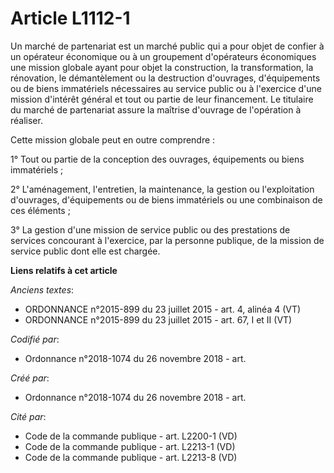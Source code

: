# Article L1112-1

Un marché de partenariat est un marché public qui a pour objet de confier à un opérateur économique ou à un groupement
d'opérateurs économiques une mission globale ayant pour objet la construction, la transformation, la rénovation, le
démantèlement ou la destruction d'ouvrages, d'équipements ou de biens immatériels nécessaires au service public ou à
l'exercice d'une mission d'intérêt général et tout ou partie de leur financement. Le titulaire du marché de partenariat
assure la maîtrise d'ouvrage de l'opération à réaliser.

Cette mission globale peut en outre comprendre :

1° Tout ou partie de la conception des ouvrages, équipements ou biens immatériels ;

2° L'aménagement, l'entretien, la maintenance, la gestion ou l'exploitation d'ouvrages, d'équipements ou de biens immatériels
ou une combinaison de ces éléments ;

3° La gestion d'une mission de service public ou des prestations de services concourant à l'exercice, par la personne
publique, de la mission de service public dont elle est chargée.

**Liens relatifs à cet article**

_Anciens textes_:

  - ORDONNANCE n°2015-899 du 23 juillet 2015 - art. 4, alinéa 4 (VT)
  - ORDONNANCE n°2015-899 du 23 juillet 2015 - art. 67, I et II (VT)

_Codifié par_:

  - Ordonnance n°2018-1074 du 26 novembre 2018 - art.

_Créé par_:

  - Ordonnance n°2018-1074 du 26 novembre 2018 - art.

_Cité par_:

  - Code de la commande publique - art. L2200-1 (VD)
  - Code de la commande publique - art. L2213-1 (VD)
  - Code de la commande publique - art. L2213-8 (VD)
